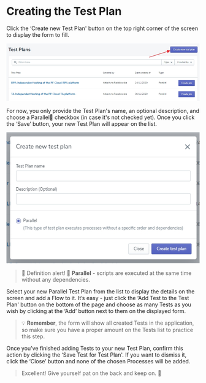 # Creating the Test Plan

Click the ‘Create new Test Plan' button on the top right corner of the screen to display the form to fill. 

![tp2](../../../assets/images2/tp2.jpg)

For now, you only provide the Test Plan's name, an optional description, and choose a Parallel💬 checkbox (in case it's not checked yet). Once you click the ‘Save’ button, your new Test Plan will appear on the list. 

![tp3](../../../assets/images2/tp3.jpg)


>💬 Definition alert! 🔔
**Parallel** - scripts are executed at the same time without any dependencies.


Select your new Parallel Test Plan from the list to display the details on the screen and add a Flow to it. 
It’s easy - just click the ‘Add Test to the Test Plan' button on the bottom of the page and choose as many Tests as you wish by clicking at the ‘Add’ button next to them on the displayed form. 

<!-- theme: warning -->
>💡 **Remember**, the form will show all created Tests in the application, so make sure you have a proper amount on the Tests list to practice this step.

Once you’ve finished adding Tests to your new Test Plan, confirm this action by clicking the ‘Save Test for Test Plan'. If you want to dismiss it, click the ‘Close’ button and none of the chosen Processes will be added. 

<!-- theme: success -->
>Excellent! Give yourself pat on the back and keep on. 👊